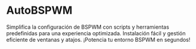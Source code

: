 # AutoBSPWM
Simplifica la configuración de BSPWM con scripts y herramientas predefinidas para una experiencia optimizada. Instalación fácil y gestión eficiente de ventanas y atajos. ¡Potencia tu entorno BSPWM en segundos!
